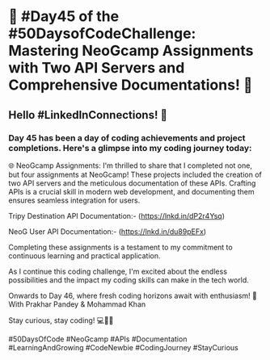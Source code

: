 # 🚀 #Day45 of the #50DaysofCodeChallenge: Mastering NeoGcamp Assignments with Two API Servers and Comprehensive Documentations! 🚀

## Hello #LinkedInConnections! 👋

### Day 45 has been a day of coding achievements and project completions. Here's a glimpse into my coding journey today:

🌐 NeoGcamp Assignments: I'm thrilled to share that I completed not one, but four assignments at NeoGcamp! These projects included the creation of two API servers and the meticulous documentation of these APIs. Crafting APIs is a crucial skill in modern web development, and documenting them ensures seamless integration for users.

Tripy Destination API Documentation:- (https://lnkd.in/dP2r4Ysq)

NeoG User API Documentation:- (https://lnkd.in/du89pEFx)

Completing these assignments is a testament to my commitment to continuous learning and practical application.

As I continue this coding challenge, I'm excited about the endless possibilities and the impact my coding skills can make in the tech world.

Onwards to Day 46, where fresh coding horizons await with enthusiasm! 🌟
With Prakhar Pandey & Mohammad Khan

Stay curious, stay coding! 💻📜🚀

#50DaysOfCode #NeoGcamp #APIs #Documentation #LearningAndGrowing #CodeNewbie #CodingJourney #StayCurious
